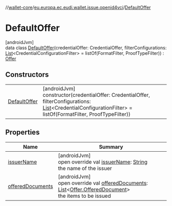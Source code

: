 //[wallet-core](../../../index.md)/[eu.europa.ec.eudi.wallet.issue.openid4vci](../index.md)/[DefaultOffer](index.md)

# DefaultOffer

[androidJvm]\
data class [DefaultOffer](index.md)(credentialOffer: CredentialOffer, filterConfigurations: [List](https://kotlinlang.org/api/latest/jvm/stdlib/kotlin.collections/-list/index.html)&lt;CredentialConfigurationFilter&gt; = listOf(FormatFilter, ProofTypeFilter)) : [Offer](../-offer/index.md)

## Constructors

| | |
|---|---|
| [DefaultOffer](-default-offer.md) | [androidJvm]<br>constructor(credentialOffer: CredentialOffer, filterConfigurations: [List](https://kotlinlang.org/api/latest/jvm/stdlib/kotlin.collections/-list/index.html)&lt;CredentialConfigurationFilter&gt; = listOf(FormatFilter, ProofTypeFilter)) |

## Properties

| Name | Summary |
|---|---|
| [issuerName](issuer-name.md) | [androidJvm]<br>open override val [issuerName](issuer-name.md): [String](https://kotlinlang.org/api/latest/jvm/stdlib/kotlin/-string/index.html)<br>the name of the issuer |
| [offeredDocuments](offered-documents.md) | [androidJvm]<br>open override val [offeredDocuments](offered-documents.md): [List](https://kotlinlang.org/api/latest/jvm/stdlib/kotlin.collections/-list/index.html)&lt;[Offer.OfferedDocument](../-offer/-offered-document/index.md)&gt;<br>the items to be issued |

